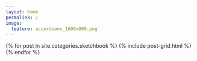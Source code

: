 ```yaml
---
layout: home
permalink: /
image:
  feature: accordions_1600x800.png
---
```

<div class="tiles">
{% for post in site.categories.sketchbook %}
    {% include post-grid.html %}
{% endfor %}
</div><!-- /.tiles -->
